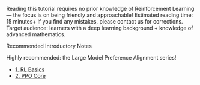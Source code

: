 Reading this tutorial requires no prior knowledge of Reinforcement Learning — the focus is on being friendly and approachable!
Estimated reading time: 15 minutes+
If you find any mistakes, please contact us for corrections.
Target audience: learners with a deep learning background + knowledge of advanced mathematics.

Recommended Introductory Notes

Highly recommended: the Large Model Preference Alignment series!


- [1. RL Basics](01_RLBasics.md)
- [2. PPO Core](02_PPOTheory.html)
